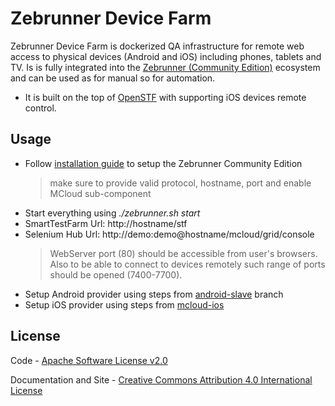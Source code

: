 Zebrunner Device Farm
==================

Zebrunner Device Farm is dockerized QA infrastructure for remote web access to physical devices (Android and iOS) including phones, tablets and TV. Is is fully integrated into the [Zebrunner (Community Edition)](https://zebrunner.github.io/zebrunner) ecosystem and can be used as for manual so for automation.

* It is built on the top of [OpenSTF](https://github.com/openstf) with supporting iOS devices remote control.

## Usage
* Follow [installation guide](https://zebrunner.github.io/zebrunner/install-guide/) to setup the Zebrunner Community Edition
  > make sure to provide valid protocol, hostname, port and enable MCloud sub-component
* Start everything using _./zebrunner.sh start_
* SmartTestFarm Url: http://hostname/stf
* Selenium Hub Url: http://demo:demo@hostname/mcloud/grid/console
   > WebServer port (80) should be accessible from user's browsers. Also to be able to connect to devices remotely such range of ports should be opened (7400-7700).
* Setup Android provider using steps from [android-slave](https://github.com/qaprosoft/mcloud/tree/android-slave) branch
* Setup iOS provider using steps from [mcloud-ios](https://github.com/zebrunner/mcloud-ios/blob/master/README.md)

## License
Code - [Apache Software License v2.0](http://www.apache.org/licenses/LICENSE-2.0)

Documentation and Site - [Creative Commons Attribution 4.0 International License](http://creativecommons.org/licenses/by/4.0/deed.en_US)
